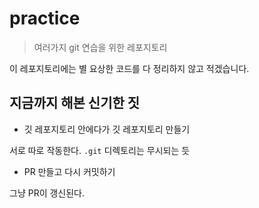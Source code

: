 # practice

> 여러가지 git 연습을 위한 레포지토리

이 레포지토리에는 별 요상한 코드를 다 정리하지 않고 적겠습니다.

## 지금까지 해본 신기한 짓

* 깃 레포지토리 안에다가 깃 레포지토리 만들기

서로 따로 작동한다. `.git` 디렉토리는 무시되는 듯

* PR 만들고 다시 커밋하기

그냥 PR이 갱신된다.
